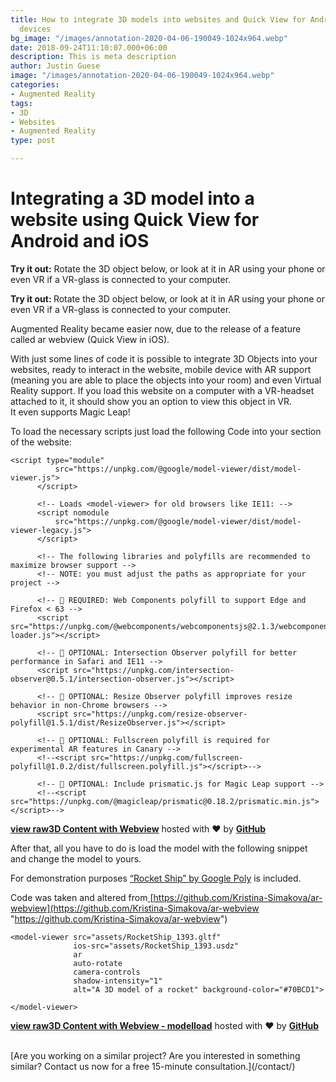 ```yaml
---
title: How to integrate 3D models into websites and Quick View for Android and iOS
  devices
bg_image: "/images/annotation-2020-04-06-190049-1024x964.webp"
date: 2018-09-24T11:10:07.000+06:00
description: This is meta description
author: Justin Guese
image: "/images/annotation-2020-04-06-190049-1024x964.webp"
categories:
- Augmented Reality
tags:
- 3D
- Websites
- Augmented Reality
type: post

---
```

# Integrating a 3D model into a website using Quick View for Android and iOS

**Try it out:** Rotate the 3D object below, or look at it in AR using your phone or even VR if a VR-glass is connected to your computer.

<p><strong>Try it out: </strong>Rotate the 3D object below, or look at it in AR using your phone or even VR if a VR-glass is connected to your computer.</p><div class="wpb_wrapper">  <script type="module" src="https://unpkg.com/@google/model-viewer/dist/model-viewer.js"></script><script nomodule src="https://unpkg.com/@google/model-viewer/dist/model-viewer-legacy.js"></script><script src="https://unpkg.com/@webcomponents/webcomponentsjs@2.1.3/webcomponents-loader.js"></script><script src="https://unpkg.com/intersection-observer@0.5.1/intersection-observer.js"></script><script src="https://unpkg.com/resize-observer-polyfill@1.5.1/dist/ResizeObserver.js"></script><model-viewer src="/files/3dmodels/RocketShip_1393.gltf" ios-src="/files/3dmodels/RocketShip_1393.usdz" ar auto-rotate camera-controls shadow-intensity="1" alt="A 3D model of a rocket" background-color="#70BCD1"></model-viewer></div></div></div>

Augmented Reality became easier now, due to the release of a feature called ar webview (Quick View in iOS).

With just some lines of code it is possible to integrate 3D Objects into your websites, ready to interact in the website, mobile device with AR support (meaning you are able to place the objects into your room) and even Virtual Reality support. If you load this website on a computer with a VR-headset attached to it, it should show you an option to view this object in VR.  
It even supports Magic Leap!



To load the necessary scripts just load the following Code into your section of the website:

    <script type="module"
              src="https://unpkg.com/@google/model-viewer/dist/model-viewer.js">
          </script>

          <!-- Loads <model-viewer> for old browsers like IE11: -->
          <script nomodule
              src="https://unpkg.com/@google/model-viewer/dist/model-viewer-legacy.js">
          </script>

          <!-- The following libraries and polyfills are recommended to maximize browser support -->
          <!-- NOTE: you must adjust the paths as appropriate for your project -->

          <!-- 🚨 REQUIRED: Web Components polyfill to support Edge and Firefox < 63 -->
          <script src="https://unpkg.com/@webcomponents/webcomponentsjs@2.1.3/webcomponents-loader.js"></script>

          <!-- 💁 OPTIONAL: Intersection Observer polyfill for better performance in Safari and IE11 -->
          <script src="https://unpkg.com/intersection-observer@0.5.1/intersection-observer.js"></script>

          <!-- 💁 OPTIONAL: Resize Observer polyfill improves resize behavior in non-Chrome browsers -->
          <script src="https://unpkg.com/resize-observer-polyfill@1.5.1/dist/ResizeObserver.js"></script>

          <!-- 💁 OPTIONAL: Fullscreen polyfill is required for experimental AR features in Canary -->
          <!--<script src="https://unpkg.com/fullscreen-polyfill@1.0.2/dist/fullscreen.polyfill.js"></script>-->

          <!-- 💁 OPTIONAL: Include prismatic.js for Magic Leap support -->
          <!--<script src="https://unpkg.com/@magicleap/prismatic@0.18.2/prismatic.min.js"></script>-->

[**view raw**](https://gist.github.com/JustinGuese/6c2bd61252ac9947ce686928bc2bcb6e/raw/20ea3fc0de030ed04f09d44db0d0d11ae8b69781/3D%20Content%20with%20Webview)[**3D Content with Webview**](https://gist.github.com/JustinGuese/6c2bd61252ac9947ce686928bc2bcb6e#file-3d-content-with-webview) hosted with ❤ by [**GitHub**](https://github.com/)

After that, all you have to do is load the model with the following snippet and change the model to yours.

For demonstration purposes [“Rocket Ship” by Google Poly](https://poly.google.com/view/42PQqEaxb-P) is included.

Code was taken and altered from[ ](https://github.com/Kristina-Simakova/ar-webview)[https://github.com/Kristina-Simakova/ar-webview](https://github.com/Kristina-Simakova/ar-webview "https://github.com/Kristina-Simakova/ar-webview")

    <model-viewer src="assets/RocketShip_1393.gltf"
                  ios-src="assets/RocketShip_1393.usdz"
                  ar
                  auto-rotate
                  camera-controls
                  shadow-intensity="1"
                  alt="A 3D model of a rocket" background-color="#70BCD1">

    </model-viewer>

[**view raw**](https://gist.github.com/JustinGuese/6b119644e4d1a640dd054c5b0a18b62c/raw/448cab85deae1d24978a65a6955573d90f5b8122/3D%20Content%20with%20Webview%20-%20modelload)[**3D Content with Webview - modelload**](https://gist.github.com/JustinGuese/6b119644e4d1a640dd054c5b0a18b62c#file-3d-content-with-webview-modelload) hosted with ❤ by [**GitHub**](https://github.com/)


</br>
[Are you working on a similar project? Are you interested in something similar? Contact us now for a free 15-minute consultation.](/contact/)
